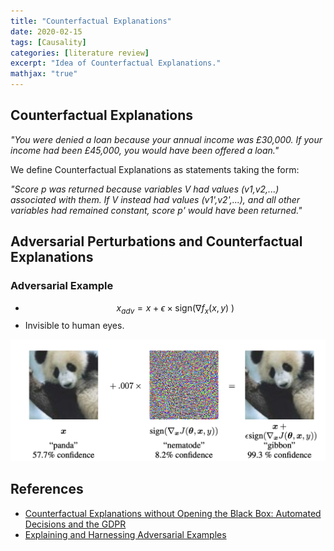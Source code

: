 ```yaml
---
title: "Counterfactual Explanations"
date: 2020-02-15
tags: [Causality]
categories: [literature review]
excerpt: "Idea of Counterfactual Explanations."
mathjax: "true"
---
```



## Counterfactual Explanations


*"You were denied a loan because your annual income was £30,000. If your income had been £45,000, you would have been offered a loan."*


We define Counterfactual Explanations as statements taking the form:

*"Score p was returned because variables V had values (v1,v2,...) associated with them. If V instead had values (v1',v2',...), and all other variables had remained constant, score p' would have been returned."*

## Adversarial Perturbations and Counterfactual Explanations

### Adversarial Example
* $$x_{adv}=x+\epsilon \times\text{sign(} \nabla f_{x}(x,y)\text{  )}$$
* Invisible to human eyes. 

![Adversarial Example (FGSM)](/images/adv_example.png)

## References

* [Counterfactual Explanations without Opening the Black Box: Automated Decisions and the GDPR](https://arxiv.org/pdf/1711.00399.pdf)
* [Explaining and Harnessing Adversarial Examples](https://arxiv.org/pdf/1412.6572.pdf)